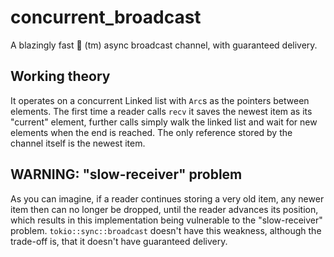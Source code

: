 # concurrent_broadcast
A blazingly fast 🚀 (tm) async broadcast channel,
with guaranteed delivery.

## Working theory
It operates on a concurrent Linked list with `Arc`s as the
pointers between elements. The first time a reader calls `recv`
it saves the newest item as its "current" element, further
calls simply walk the linked list and wait for new elements
when the end is reached. The only reference stored by the channel
itself is the newest item. 

## WARNING: "slow-receiver" problem
As you can imagine, if a reader continues
storing a very old item, any newer item then can no longer be dropped,
until the reader advances its position, which results in this implementation
being vulnerable to the "slow-receiver" problem. `tokio::sync::broadcast`
doesn't have this weakness, although the trade-off is, that it doesn't
have guaranteed delivery.
